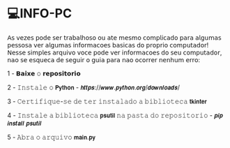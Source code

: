 # 💻INFO-PC
𝖠𝗌 𝗏𝖾𝗓𝖾𝗌 𝗉𝗈𝖽𝖾 𝗌𝖾𝗋 𝗍𝗋𝖺𝖻𝖺𝗅𝗁𝗈𝗌𝗈 𝗈𝗎 𝖺𝗍𝖾 𝗆𝖾𝗌𝗆𝗈 𝖼𝗈𝗆𝗉𝗅𝗂𝖼𝖺𝖽𝗈 𝗉𝖺𝗋𝖺 𝖺𝗅𝗀𝗎𝗆𝖺𝗌 𝗉𝖾𝗌𝗌𝗈𝗌𝖺 𝗏𝖾𝗋 𝖺𝗅𝗀𝗎𝗆𝖺𝗌 𝗂𝗇𝖿𝗈𝗋𝗆𝖺𝖼𝗈𝖾𝗌 𝖻𝖺𝗌𝗂𝖼𝖺𝗌 𝖽𝗈 𝗉𝗋𝗈𝗉𝗋𝗂𝗈 𝖼𝗈𝗆𝗉𝗎𝗍𝖺𝖽𝗈𝗋! 𝖭𝖾𝗌𝗌𝖾 𝗌𝗂𝗆𝗉𝗅𝖾𝗌 𝖺𝗋𝗊𝗎𝗂𝗏𝗈 𝗏𝗈𝖼𝖾 𝗉𝗈𝖽𝖾 𝗏𝖾𝗋 𝗂𝗇𝖿𝗈𝗋𝗆𝖺𝖼𝗈𝖾𝗌 𝖽𝗈 𝗌𝖾𝗎 𝖼𝗈𝗆𝗉𝗎𝗍𝖺𝖽𝗈𝗋, 𝗇𝖺𝗈 𝗌𝖾 𝖾𝗌𝗊𝗎𝖾𝖼𝖺 𝖽𝖾 𝗌𝖾𝗀𝗎𝗂𝗋 𝗈 𝗀𝗎𝗂𝖺 𝗉𝖺𝗋𝖺 𝗇𝖺𝗈 𝗈𝖼𝗈𝗋𝗋𝖾𝗋 𝗇𝖾𝗇𝗁𝗎𝗆 𝖾𝗋𝗋𝗈:

1 - 𝗕𝗮𝗶𝘅𝗲 𝚘 𝗿𝗲𝗽𝗼𝘀𝗶𝘁𝗼𝗿𝗶𝗼

2 - 𝙸𝚗𝚜𝚝𝚊𝚕𝚎 𝚘 𝗣𝘆𝘁𝗵𝗼𝗻 - 𝙝𝙩𝙩𝙥𝙨://𝙬𝙬𝙬.𝙥𝙮𝙩𝙝𝙤𝙣.𝙤𝙧𝙜/𝙙𝙤𝙬𝙣𝙡𝙤𝙖𝙙𝙨/

3 - 𝙲𝚎𝚛𝚝𝚒𝚏𝚒𝚚𝚞𝚎-𝚜𝚎 𝚍𝚎 𝚝𝚎𝚛 𝚒𝚗𝚜𝚝𝚊𝚕𝚊𝚍𝚘 𝚊 𝚋𝚒𝚋𝚕𝚒𝚘𝚝𝚎𝚌𝚊 𝘁𝗸𝗶𝗻𝘁𝗲𝗿

4 - 𝙸𝚗𝚜𝚝𝚊𝚕𝚎 𝚊 𝚋𝚒𝚋𝚕𝚒𝚘𝚝𝚎𝚌𝚊 𝗽𝘀𝘂𝘁𝗶𝗹 𝚗𝚊 𝚙𝚊𝚜𝚝𝚊 𝚍𝚘 𝚛𝚎𝚙𝚘𝚜𝚒𝚝𝚘𝚛𝚒𝚘 - 𝙥𝙞𝙥 𝙞𝙣𝙨𝙩𝙖𝙡𝙡 𝙥𝙨𝙪𝙩𝙞𝙡

5 - 𝙰𝚋𝚛𝚊 𝚘 𝚊𝚛𝚚𝚞𝚒𝚟𝚘 𝗺𝗮𝗶𝗻.𝗽𝘆
